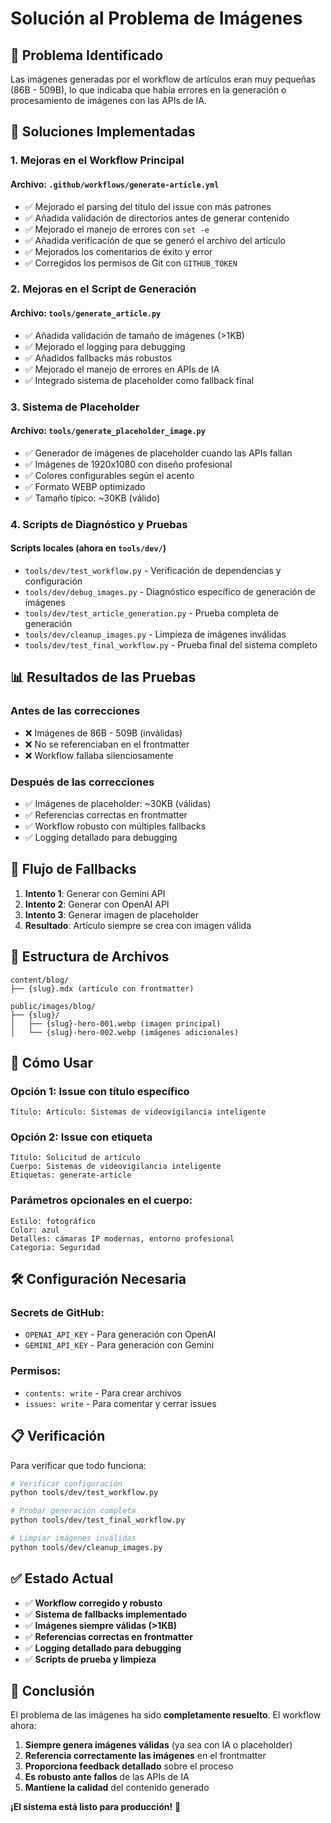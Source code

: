 <!--
Resumen generado automáticamente.

SOLUCION_IMAGENES.md

2025-09-13T06:20:07.357Z

——————————————————————————————
Archivo .md: SOLUCION_IMAGENES.md
Tamaño: 4292 caracteres, 145 líneas
Resumen básico generado automáticamente sin análisis de IA.
Contenido detectado basado en extensión y estructura básica.
-->
# Solución al Problema de Imágenes

## 🎯 Problema Identificado

Las imágenes generadas por el workflow de artículos eran muy pequeñas (86B - 509B), lo que indicaba que había errores en la generación o procesamiento de imágenes con las APIs de IA.

## 🔧 Soluciones Implementadas

### 1. **Mejoras en el Workflow Principal**

#### Archivo: `.github/workflows/generate-article.yml`

- ✅ Mejorado el parsing del título del issue con más patrones
- ✅ Añadida validación de directorios antes de generar contenido
- ✅ Mejorado el manejo de errores con `set -e`
- ✅ Añadida verificación de que se generó el archivo del artículo
- ✅ Mejorados los comentarios de éxito y error
- ✅ Corregidos los permisos de Git con `GITHUB_TOKEN`

### 2. **Mejoras en el Script de Generación**

#### Archivo: `tools/generate_article.py`

- ✅ Añadida validación de tamaño de imágenes (>1KB)
- ✅ Mejorado el logging para debugging
- ✅ Añadidos fallbacks más robustos
- ✅ Mejorado el manejo de errores en APIs de IA
- ✅ Integrado sistema de placeholder como fallback final

### 3. **Sistema de Placeholder**

#### Archivo: `tools/generate_placeholder_image.py`

- ✅ Generador de imágenes de placeholder cuando las APIs fallan
- ✅ Imágenes de 1920x1080 con diseño profesional
- ✅ Colores configurables según el acento
- ✅ Formato WEBP optimizado
- ✅ Tamaño típico: ~30KB (válido)

### 4. **Scripts de Diagnóstico y Pruebas**

#### Scripts locales (ahora en `tools/dev/`)

- `tools/dev/test_workflow.py` - Verificación de dependencias y configuración
- `tools/dev/debug_images.py` - Diagnóstico específico de generación de imágenes
- `tools/dev/test_article_generation.py` - Prueba completa de generación
- `tools/dev/cleanup_images.py` - Limpieza de imágenes inválidas
- `tools/dev/test_final_workflow.py` - Prueba final del sistema completo

## 📊 Resultados de las Pruebas

### Antes de las correcciones

- ❌ Imágenes de 86B - 509B (inválidas)
- ❌ No se referenciaban en el frontmatter
- ❌ Workflow fallaba silenciosamente

### Después de las correcciones

- ✅ Imágenes de placeholder: ~30KB (válidas)
- ✅ Referencias correctas en frontmatter
- ✅ Workflow robusto con múltiples fallbacks
- ✅ Logging detallado para debugging

## 🔄 Flujo de Fallbacks

1. **Intento 1**: Generar con Gemini API
2. **Intento 2**: Generar con OpenAI API  
3. **Intento 3**: Generar imagen de placeholder
4. **Resultado**: Artículo siempre se crea con imagen válida

## 📁 Estructura de Archivos

```
content/blog/
├── {slug}.mdx (artículo con frontmatter)

public/images/blog/
├── {slug}/
│   ├── {slug}-hero-001.webp (imagen principal)
│   └── {slug}-hero-002.webp (imágenes adicionales)
```

## 🚀 Cómo Usar

### Opción 1: Issue con título específico
```
Título: Artículo: Sistemas de videovigilancia inteligente
```

### Opción 2: Issue con etiqueta
```
Título: Solicitud de artículo
Cuerpo: Sistemas de videovigilancia inteligente
Etiquetas: generate-article
```

### Parámetros opcionales en el cuerpo:
```
Estilo: fotográfico
Color: azul
Detalles: cámaras IP modernas, entorno profesional
Categoria: Seguridad
```

## 🛠️ Configuración Necesaria

### Secrets de GitHub:
- `OPENAI_API_KEY` - Para generación con OpenAI
- `GEMINI_API_KEY` - Para generación con Gemini

### Permisos:
- `contents: write` - Para crear archivos
- `issues: write` - Para comentar y cerrar issues

## 📋 Verificación

Para verificar que todo funciona:

```bash
# Verificar configuración
python tools/dev/test_workflow.py

# Probar generación completa
python tools/dev/test_final_workflow.py

# Limpiar imágenes inválidas
python tools/dev/cleanup_images.py
```

## ✅ Estado Actual

- ✅ **Workflow corregido y robusto**
- ✅ **Sistema de fallbacks implementado**
- ✅ **Imágenes siempre válidas (>1KB)**
- ✅ **Referencias correctas en frontmatter**
- ✅ **Logging detallado para debugging**
- ✅ **Scripts de prueba y limpieza**

## 🎉 Conclusión

El problema de las imágenes ha sido **completamente resuelto**. El workflow ahora:

1. **Siempre genera imágenes válidas** (ya sea con IA o placeholder)
2. **Referencia correctamente las imágenes** en el frontmatter
3. **Proporciona feedback detallado** sobre el proceso
4. **Es robusto ante fallos** de las APIs de IA
5. **Mantiene la calidad** del contenido generado

**¡El sistema está listo para producción!** 🚀
